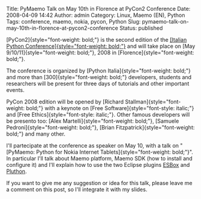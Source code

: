Title: PyMaemo Talk on May 10th in Florence at PyCon2 Conference
Date: 2008-04-09 14:42
Author: admin
Category: Linux, Maemo (EN), Python
Tags: conference, maemo, nokia, pycon, Python
Slug: pymaemo-talk-on-may-10th-in-florence-at-pycon2-conference
Status: published

[PyCon2]{style="font-weight: bold;"} is the second edition of the
[[Italian Python
Conference]{style="font-weight: bold;"}](http://www.pycon.it/) and will
take place on [May 9/10/11]{style="font-weight: bold;"}, 2008 in
[Florence]{style="font-weight: bold;"}.

The conference is organized by [Python
Italia]{style="font-weight: bold;"} and more than
[300]{style="font-weight: bold;"} developers, students and researchers
will be present for three days of tutorials and other important events.

PyCon 2008 edition will be opened by [Richard
Stallman]{style="font-weight: bold;"} with a keynote on [Free
Software]{style="font-style: italic;"} and [Free
Ethics]{style="font-style: italic;"}. Other famous developers will be
presento too: [Alex Martelli]{style="font-weight: bold;"}, [Samuele
Pedroni]{style="font-weight: bold;"}, [Brian
Fitzpatrick]{style="font-weight: bold;"} and many other.

I'll partecipate at the conference as speaker on May 10, with a talk on
"[PyMaemo: Python for Nokia Internet
Tablets]{style="font-weight: bold;"}". In particular I'll talk about
Maemo platform, Maemo SDK (how to install and configure it) and I'll
explain how to use the two Eclipse plugins
[ESBox](http://esbox.garage.maemo.org/) and
[Pluthon](http://pluthon.garage.maemo.org/).

If you want to give me any suggestion or idea for this talk, please
leave me a comment on this post, so I'll integrate it with my slides.
